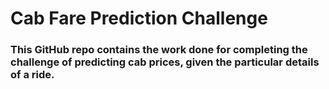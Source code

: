 # Cab Fare Prediction Challenge
### This GitHub repo contains the work done for completing the challenge of predicting cab prices, given the particular details of a ride.
